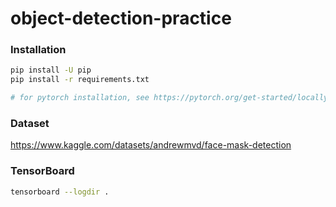 # object-detection-practice

### Installation

```bash
pip install -U pip
pip install -r requirements.txt

# for pytorch installation, see https://pytorch.org/get-started/locally/
```

### Dataset

<https://www.kaggle.com/datasets/andrewmvd/face-mask-detection>

### TensorBoard

```bash
tensorboard --logdir .
```
